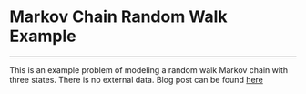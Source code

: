 # Markov Chain Random Walk Example
-----

This is an example problem of modeling a random walk Markov chain with three states. There is no external data. Blog post can be found [here](https://www.swebb.io/blog/stumbling-through-markov-chains)
